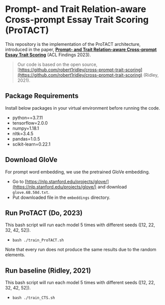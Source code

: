 # Prompt- and Trait Relation-aware Cross-prompt Essay Trait Scoring (ProTACT)

This repository is the implementation of the ProTACT architecture, introduced in the paper, [**Prompt- and Trait Relation-aware Cross-prompt Essay Trait Scoring**](https://aclanthology.org/2023.findings-acl.98.pdf) (ACL Findings 2023).

> Our code is based on the open source, [https://github.com/robert1ridley/cross-prompt-trait-scoring](https://github.com/robert1ridley/cross-prompt-trait-scoring) (Ridley, 2021).

## Package Requirements

Install below packages in your virtual environment before running the code.
- python==3.7.11
- tensorflow=2.0.0
- numpy=1.18.1
- nltk=3.4.5
- pandas=1.0.5
- scikit-learn=0.22.1

## Download GloVe

For prompt word embedding, we use the pretrained GloVe embedding.
- Go to [https://nlp.stanford.edu/projects/glove/](https://nlp.stanford.edu/projects/glove/) and download `glove.6B.50d.txt`.
- Put downloaded file in the `embeddings` directory.

## Run ProTACT (Do, 2023)
This bash script will run each model 5 times with different seeds ([12, 22, 32, 42, 52]).
- `bash ./train_ProTACT.sh`

Note that every run does not produce the same results due to the random elements.

## Run baseline (Ridley, 2021)
This bash script will run each model 5 times with different seeds ([12, 22, 32, 42, 52]).
- `bash ./train_CTS.sh`
